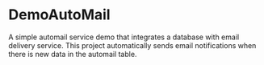 # DemoAutoMail
 A simple automail service demo that integrates a database with email delivery service. This project automatically sends email notifications when there is new data in the automail table.
